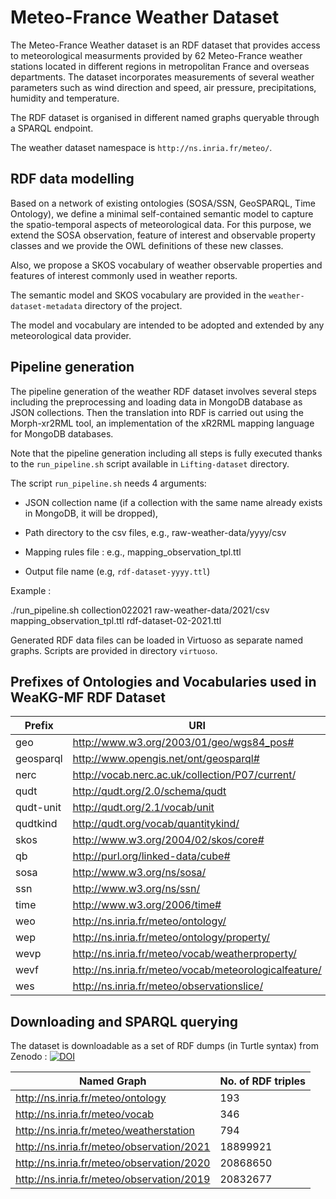 # Meteo-France Weather Dataset

The Meteo-France Weather dataset is an RDF dataset that provides access to meteorological measurments provided by 62 Meteo-France weather stations located in different regions in metropolitan France and overseas departments. 
The dataset incorporates measurements of several weather parameters such as wind direction and speed, air pressure, precipitations, humidity and temperature. 

The RDF dataset is organised in different named graphs queryable through a SPARQL endpoint. 

The weather dataset namespace is ```http://ns.inria.fr/meteo/```. 

## RDF data modelling 

Based on a network of existing ontologies (SOSA/SSN, GeoSPARQL, Time Ontology), we define a minimal self-contained semantic model to capture the spatio-temporal aspects of meteorological data. For this purpose, we extend the SOSA observation, feature of interest and observable property classes and we provide the OWL definitions of these new classes. 

Also, we propose a SKOS vocabulary of weather observable properties and features of interest commonly used in weather reports.  

The semantic model and SKOS vocabulary are provided in the ```weather-dataset-metadata``` directory of the project. 

The model and vocabulary are intended to be adopted and extended by any meteorological data provider. 

## Pipeline generation 

The pipeline generation of the weather RDF dataset involves several steps including the preprocessing and loading data in MongoDB database as JSON collections.
Then the translation into RDF is carried out using the Morph-xr2RML tool, an implementation of the xR2RML mapping language for MongoDB databases. 

Note that the pipeline generation including all steps is fully executed thanks to the ```run_pipeline.sh``` script available in ```Lifting-dataset``` directory.

The script ```run_pipeline.sh``` needs 4 arguments: 
 
* JSON collection name (if a collection with the same name already exists in MongoDB, it will be dropped),

* Path directory to the csv files, e.g., raw-weather-data/yyyy/csv

* Mapping rules file : e.g., mapping_observation_tpl.ttl

* Output file name (e.g, ```rdf-dataset-yyyy.ttl```)

Example : 

./run_pipeline.sh collection022021 raw-weather-data/2021/csv mapping_observation_tpl.ttl rdf-dataset-02-2021.ttl

Generated RDF data files can be loaded in Virtuoso as separate named graphs. Scripts are provided in directory ```virtuoso```.

## Prefixes of Ontologies and Vocabularies used in WeaKG-MF RDF Dataset

| Prefix  | URI |
| ------------- | ------------- |
| geo  | http://www.w3.org/2003/01/geo/wgs84_pos#  |
| geosparql | http://www.opengis.net/ont/geosparql# |
| nerc | http://vocab.nerc.ac.uk/collection/P07/current/ |
| qudt | http://qudt.org/2.0/schema/qudt |
| qudt-unit | http://qudt.org/2.1/vocab/unit  |
| qudtkind | http://qudt.org/vocab/quantitykind/ |
| skos | http://www.w3.org/2004/02/skos/core#  |
| qb | http://purl.org/linked-data/cube# |
| sosa |http://www.w3.org/ns/sosa/  |
| ssn | http://www.w3.org/ns/ssn/ |
| time | http://www.w3.org/2006/time# |
| weo | http://ns.inria.fr/meteo/ontology/ |
| wep | http://ns.inria.fr/meteo/ontology/property/ |
| wevp | http://ns.inria.fr/meteo/vocab/weatherproperty/ |
| wevf | http://ns.inria.fr/meteo/vocab/meteorologicalfeature/ |
| wes | http://ns.inria.fr/meteo/observationslice/ |
## Downloading and SPARQL querying 

The dataset is downloadable as a set of RDF dumps (in Turtle syntax) from Zenodo : [![DOI](https://zenodo.org/badge/DOI/10.5281/zenodo.5593216.svg)](https://doi.org/10.5281/zenodo.5593216)

| Named Graph  | No. of RDF triples |
| ------------- | ------------- |
| http://ns.inria.fr/meteo/ontology  | 193  |
| http://ns.inria.fr/meteo/vocab | 346 |
| http://ns.inria.fr/meteo/weatherstation | 794 |
| http://ns.inria.fr/meteo/observation/2021 | 18899921 |
| http://ns.inria.fr/meteo/observation/2020 | 20868650  |
| http://ns.inria.fr/meteo/observation/2019 | 20832677 |
